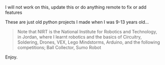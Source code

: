 I will not work on this, update this or do anything remote to fix or add features

These are just old python projects I made when I was 9-13 years old...

> Note that NIRT is the National Institute for Robotics and Technology, in Jordan, where I learnt robotics and the basics of Circuitry, Soldering, Drones, VEX, Lego Mindstorms, Arduino, and the following competitions; Ball Collector, Sumo Robot

Enjoy.
